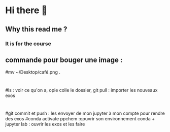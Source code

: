 # Hi there 👋
## Why this read me ?
### It is for the course

## commande pour bouger une image :

#mv ~/Desktop/café.png .
# 
#ls : voir ce qu'on a, opie colle le dossier, git pull : importer les nouveaux exos
# 
#git commit et push : les envoyer de mon jupyter à mon compte pour rendre des exos
#conda activate ppchem :opuvrir son environnement conda + jupyter lab : ouvrir les exos et les faire
